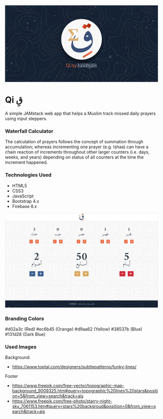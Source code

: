 ﻿<p align="center">
  <img src="https://github.com/lionbytes/qi/blob/main/cover.jpg" alt="">
</p>

# Qi قِ  
  
A simple JAMstack web app that helps a Muslim track missed daily prayers using input steppers.
  
### Waterfall Calculator  
The calculation of prayers follows the concept of summation through accumulation; whereas   incrementing one prayer (e.g. Ishaa) can have a chain reaction of increments throughout other larger counters (i.e. days, weeks, and years) depending on status of all counters at the time the increment happened.

### Technologies Used
* HTML5
* CSS3
* JavaScript
* Bootstrap 4.x
* Firebase 8.x

<p align="center">
  <img src="https://github.com/lionbytes/qi/blob/main/screenshot.jpg" alt="">
</p>

### Branding Colors
#d02a3c (Red)
#ec6b45 (Orange)
#d9aa62 (Yellow)
#38537b (Blue)
#131d28 (Dark Blue)

### Used Images
Background:
* https://www.toptal.com/designers/subtlepatterns/funky-lines/

Footer
* https://www.freepik.com/free-vector/topographic-map-background_9009325.htm#query=topographic%20lines%20stars&position=5&from_view=search&track=ais
* https://www.freepik.com/free-photo/starry-night-sky_7061153.htm#query=stars%20backgroud&position=0&from_view=search&track=ais
